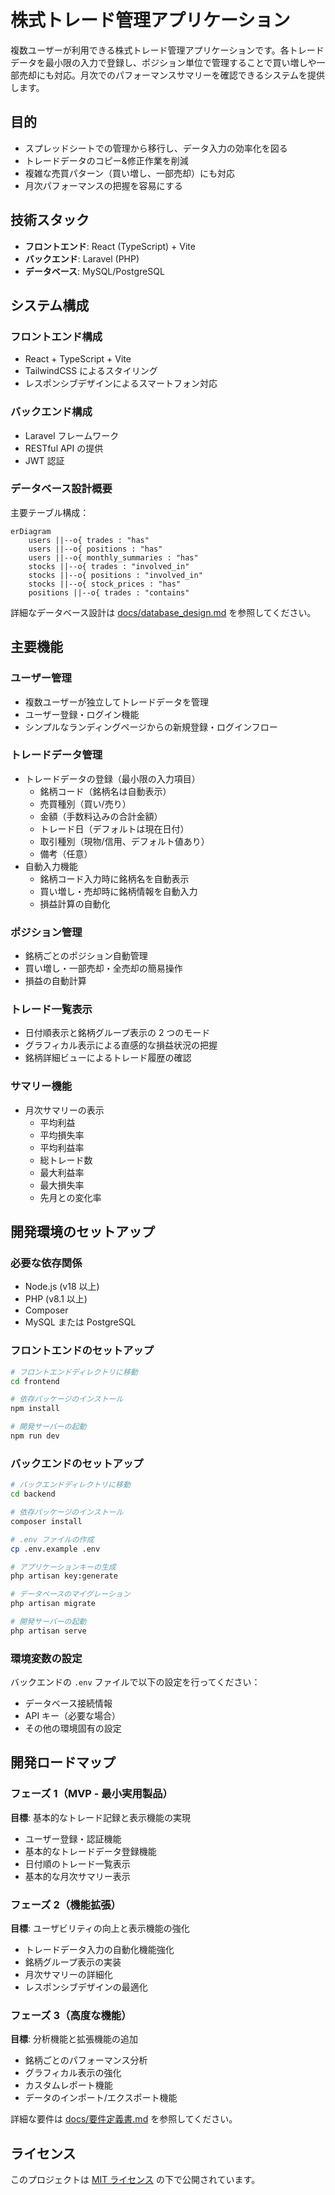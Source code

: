 # 株式トレード管理アプリケーション

複数ユーザーが利用できる株式トレード管理アプリケーションです。各トレードデータを最小限の入力で登録し、ポジション単位で管理することで買い増しや一部売却にも対応。月次でのパフォーマンスサマリーを確認できるシステムを提供します。

## 目的

- スプレッドシートでの管理から移行し、データ入力の効率化を図る
- トレードデータのコピー&修正作業を削減
- 複雑な売買パターン（買い増し、一部売却）にも対応
- 月次パフォーマンスの把握を容易にする

## 技術スタック

- **フロントエンド**: React (TypeScript) + Vite
- **バックエンド**: Laravel (PHP)
- **データベース**: MySQL/PostgreSQL

## システム構成

### フロントエンド構成

- React + TypeScript + Vite
- TailwindCSS によるスタイリング
- レスポンシブデザインによるスマートフォン対応

### バックエンド構成

- Laravel フレームワーク
- RESTful API の提供
- JWT 認証

### データベース設計概要

主要テーブル構成：

```mermaid
erDiagram
    users ||--o{ trades : "has"
    users ||--o{ positions : "has"
    users ||--o{ monthly_summaries : "has"
    stocks ||--o{ trades : "involved_in"
    stocks ||--o{ positions : "involved_in"
    stocks ||--o{ stock_prices : "has"
    positions ||--o{ trades : "contains"
```

詳細なデータベース設計は [docs/database_design.md](docs/database_design.md) を参照してください。

## 主要機能

### ユーザー管理

- 複数ユーザーが独立してトレードデータを管理
- ユーザー登録・ログイン機能
- シンプルなランディングページからの新規登録・ログインフロー

### トレードデータ管理

- トレードデータの登録（最小限の入力項目）
  - 銘柄コード（銘柄名は自動表示）
  - 売買種別（買い/売り）
  - 金額（手数料込みの合計金額）
  - トレード日（デフォルトは現在日付）
  - 取引種別（現物/信用、デフォルト値あり）
  - 備考（任意）
- 自動入力機能
  - 銘柄コード入力時に銘柄名を自動表示
  - 買い増し・売却時に銘柄情報を自動入力
  - 損益計算の自動化

### ポジション管理

- 銘柄ごとのポジション自動管理
- 買い増し・一部売却・全売却の簡易操作
- 損益の自動計算

### トレード一覧表示

- 日付順表示と銘柄グループ表示の 2 つのモード
- グラフィカル表示による直感的な損益状況の把握
- 銘柄詳細ビューによるトレード履歴の確認

### サマリー機能

- 月次サマリーの表示
  - 平均利益
  - 平均損失率
  - 平均利益率
  - 総トレード数
  - 最大利益率
  - 最大損失率
  - 先月との変化率

## 開発環境のセットアップ

### 必要な依存関係

- Node.js (v18 以上)
- PHP (v8.1 以上)
- Composer
- MySQL または PostgreSQL

### フロントエンドのセットアップ

```bash
# フロントエンドディレクトリに移動
cd frontend

# 依存パッケージのインストール
npm install

# 開発サーバーの起動
npm run dev
```

### バックエンドのセットアップ

```bash
# バックエンドディレクトリに移動
cd backend

# 依存パッケージのインストール
composer install

# .env ファイルの作成
cp .env.example .env

# アプリケーションキーの生成
php artisan key:generate

# データベースのマイグレーション
php artisan migrate

# 開発サーバーの起動
php artisan serve
```

### 環境変数の設定

バックエンドの `.env` ファイルで以下の設定を行ってください：

- データベース接続情報
- API キー（必要な場合）
- その他の環境固有の設定

## 開発ロードマップ

### フェーズ 1（MVP - 最小実用製品）

**目標**: 基本的なトレード記録と表示機能の実現

- ユーザー登録・認証機能
- 基本的なトレードデータ登録機能
- 日付順のトレード一覧表示
- 基本的な月次サマリー表示

### フェーズ 2（機能拡張）

**目標**: ユーザビリティの向上と表示機能の強化

- トレードデータ入力の自動化機能強化
- 銘柄グループ表示の実装
- 月次サマリーの詳細化
- レスポンシブデザインの最適化

### フェーズ 3（高度な機能）

**目標**: 分析機能と拡張機能の追加

- 銘柄ごとのパフォーマンス分析
- グラフィカル表示の強化
- カスタムレポート機能
- データのインポート/エクスポート機能

詳細な要件は [docs/要件定義書.md](docs/要件定義書.md) を参照してください。

## ライセンス

このプロジェクトは [MIT ライセンス](LICENSE) の下で公開されています。
